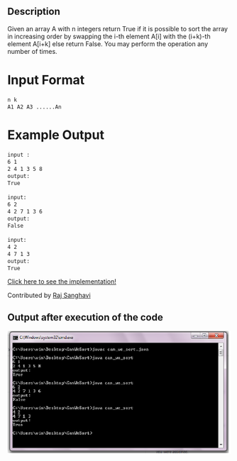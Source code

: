 ## Description
Given an array A with n integers return True if it is possible to sort the array in increasing order by swapping the i-th element A[i] with the (i+k)-th element A[i+k] else return False. You may perform the operation any number of times.

# Input Format
  ```
  n k
  A1 A2 A3 ......An
  ```

# Example Output
```
input :
6 1
2 4 1 3 5 8
output:
True

input:
6 2
4 2 7 1 3 6
output:
False

input:
4 2
4 7 1 3
output:
True
```

[Click here to see the implementation!](./can_we_sort.java)

Contributed by [Raj Sanghavi](https://www.github.com/raj2729)

## Output after execution of the code

<img src="can_we_sort.jpg">
